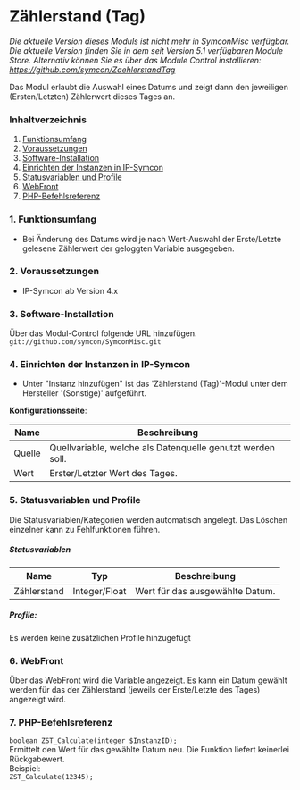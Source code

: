 # Zählerstand (Tag)

_Die aktuelle Version dieses Moduls ist nicht mehr in SymconMisc verfügbar._
_Die aktuelle Version finden Sie in dem seit Version 5.1 verfügbaren Module Store._
_Alternativ können Sie es über das Module Control installieren: https://github.com/symcon/ZaehlerstandTag_

Das Modul erlaubt die Auswahl eines Datums und zeigt dann den jeweiligen (Ersten/Letzten) Zählerwert dieses Tages an.

### Inhaltverzeichnis

1. [Funktionsumfang](#1-funktionsumfang)
2. [Voraussetzungen](#2-voraussetzungen)
3. [Software-Installation](#3-software-installation)
4. [Einrichten der Instanzen in IP-Symcon](#4-einrichten-der-instanzen-in-ip-symcon)
5. [Statusvariablen und Profile](#5-statusvariablen-und-profile)
6. [WebFront](#6-webfront)
7. [PHP-Befehlsreferenz](#7-php-befehlsreferenz)

### 1. Funktionsumfang

* Bei Änderung des Datums wird je nach Wert-Auswahl der Erste/Letzte gelesene Zählerwert der geloggten Variable ausgegeben.

### 2. Voraussetzungen

- IP-Symcon ab Version 4.x

### 3. Software-Installation

Über das Modul-Control folgende URL hinzufügen.  
`git://github.com/symcon/SymconMisc.git`  

### 4. Einrichten der Instanzen in IP-Symcon

- Unter "Instanz hinzufügen" ist das 'Zählerstand (Tag)'-Modul unter dem Hersteller '(Sonstige)' aufgeführt.  

__Konfigurationsseite__:

Name        | Beschreibung
----------- | ---------------------------------
Quelle      | Quellvariable, welche als Datenquelle genutzt werden soll.
Wert        | Erster/Letzter Wert des Tages.

### 5. Statusvariablen und Profile

Die Statusvariablen/Kategorien werden automatisch angelegt. Das Löschen einzelner kann zu Fehlfunktionen führen.

##### Statusvariablen

Name        | Typ           | Beschreibung
----------- | ------------- | ----------------
Zählerstand | Integer/Float | Wert für das ausgewählte Datum.

##### Profile:

Es werden keine zusätzlichen Profile hinzugefügt

### 6. WebFront

Über das WebFront wird die Variable angezeigt. Es kann ein Datum gewählt werden für das der Zählerstand (jeweils der Erste/Letzte des Tages) angezeigt wird.

### 7. PHP-Befehlsreferenz

`boolean ZST_Calculate(integer $InstanzID);`  
Ermittelt den Wert für das gewählte Datum neu.
Die Funktion liefert keinerlei Rückgabewert.  
Beispiel:  
`ZST_Calculate(12345);`
